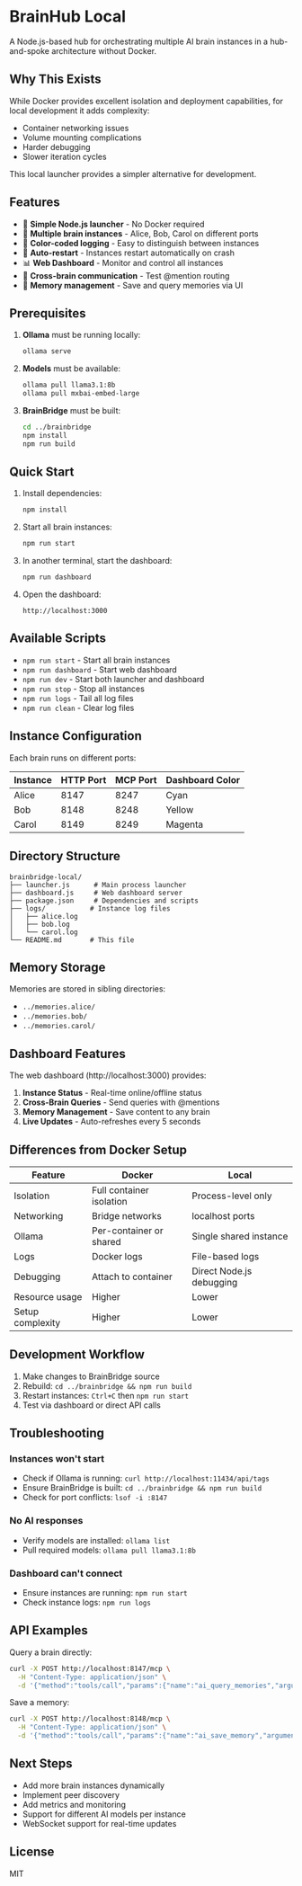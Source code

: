 # BrainHub Local

A Node.js-based hub for orchestrating multiple AI brain instances in a hub-and-spoke architecture without Docker.

## Why This Exists

While Docker provides excellent isolation and deployment capabilities, for local development it adds complexity:
- Container networking issues
- Volume mounting complications  
- Harder debugging
- Slower iteration cycles

This local launcher provides a simpler alternative for development.

## Features

- 🚀 **Simple Node.js launcher** - No Docker required
- 🧠 **Multiple brain instances** - Alice, Bob, Carol on different ports
- 🎨 **Color-coded logging** - Easy to distinguish between instances
- 🔄 **Auto-restart** - Instances restart automatically on crash
- 📊 **Web Dashboard** - Monitor and control all instances
- 💬 **Cross-brain communication** - Test @mention routing
- 💾 **Memory management** - Save and query memories via UI

## Prerequisites

1. **Ollama** must be running locally:
   ```bash
   ollama serve
   ```

2. **Models** must be available:
   ```bash
   ollama pull llama3.1:8b
   ollama pull mxbai-embed-large
   ```

3. **BrainBridge** must be built:
   ```bash
   cd ../brainbridge
   npm install
   npm run build
   ```

## Quick Start

1. Install dependencies:
   ```bash
   npm install
   ```

2. Start all brain instances:
   ```bash
   npm run start
   ```

3. In another terminal, start the dashboard:
   ```bash
   npm run dashboard
   ```

4. Open the dashboard:
   ```
   http://localhost:3000
   ```

## Available Scripts

- `npm run start` - Start all brain instances
- `npm run dashboard` - Start web dashboard
- `npm run dev` - Start both launcher and dashboard
- `npm run stop` - Stop all instances
- `npm run logs` - Tail all log files
- `npm run clean` - Clear log files

## Instance Configuration

Each brain runs on different ports:

| Instance | HTTP Port | MCP Port | Dashboard Color |
|----------|-----------|----------|-----------------|
| Alice    | 8147      | 8247     | Cyan           |
| Bob      | 8148      | 8248     | Yellow         |
| Carol    | 8149      | 8249     | Magenta        |

## Directory Structure

```
brainbridge-local/
├── launcher.js      # Main process launcher
├── dashboard.js     # Web dashboard server
├── package.json     # Dependencies and scripts
├── logs/           # Instance log files
│   ├── alice.log
│   ├── bob.log
│   └── carol.log
└── README.md       # This file
```

## Memory Storage

Memories are stored in sibling directories:
- `../memories.alice/`
- `../memories.bob/`
- `../memories.carol/`

## Dashboard Features

The web dashboard (http://localhost:3000) provides:

1. **Instance Status** - Real-time online/offline status
2. **Cross-Brain Queries** - Send queries with @mentions
3. **Memory Management** - Save content to any brain
4. **Live Updates** - Auto-refreshes every 5 seconds

## Differences from Docker Setup

| Feature | Docker | Local |
|---------|--------|-------|
| Isolation | Full container isolation | Process-level only |
| Networking | Bridge networks | localhost ports |
| Ollama | Per-container or shared | Single shared instance |
| Logs | Docker logs | File-based logs |
| Debugging | Attach to container | Direct Node.js debugging |
| Resource usage | Higher | Lower |
| Setup complexity | Higher | Lower |

## Development Workflow

1. Make changes to BrainBridge source
2. Rebuild: `cd ../brainbridge && npm run build`
3. Restart instances: `Ctrl+C` then `npm run start`
4. Test via dashboard or direct API calls

## Troubleshooting

### Instances won't start
- Check if Ollama is running: `curl http://localhost:11434/api/tags`
- Ensure BrainBridge is built: `cd ../brainbridge && npm run build`
- Check for port conflicts: `lsof -i :8147`

### No AI responses
- Verify models are installed: `ollama list`
- Pull required models: `ollama pull llama3.1:8b`

### Dashboard can't connect
- Ensure instances are running: `npm run start`
- Check instance logs: `npm run logs`

## API Examples

Query a brain directly:
```bash
curl -X POST http://localhost:8147/mcp \
  -H "Content-Type: application/json" \
  -d '{"method":"tools/call","params":{"name":"ai_query_memories","arguments":{"question":"What do you remember?"}}}'
```

Save a memory:
```bash
curl -X POST http://localhost:8148/mcp \
  -H "Content-Type: application/json" \
  -d '{"method":"tools/call","params":{"name":"ai_save_memory","arguments":{"content":"Bob likes jazz music"}}}'
```

## Next Steps

- Add more brain instances dynamically
- Implement peer discovery
- Add metrics and monitoring
- Support for different AI models per instance
- WebSocket support for real-time updates

## License

MIT